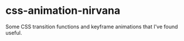 css-animation-nirvana
=====================

Some CSS transition functions and keyframe animations that I've found useful.
